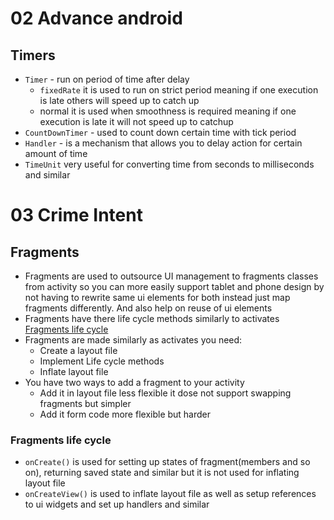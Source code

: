 # 02 Advance android
## Timers
+	`Timer` - run on period of time after delay
	+	`fixedRate` it is used to run on strict period meaning if one execution is late others will speed up to catch up
	+ normal it is used when smoothness is required meaning if one execution is late it will not speed up to catchup
+	`CountDownTimer` - used to count down certain time with tick period
+	`Handler` - is a mechanism that allows you to delay action for certain amount of time
+	`TimeUnit` very useful for converting time from seconds to milliseconds and similar

# 03 Crime Intent
## Fragments
+	Fragments are used to outsource UI management to fragments classes from activity so 
you can more easily support tablet and phone design by not having to rewrite same ui elements
for both instead just map fragments differently. And also help on reuse of ui elements 
+	Fragments have there life cycle methods similarly to activates [Fragments life cycle](https://developer.android.com/images/fragment_lifecycle.png)
+	Fragments are made similarly as activates you need:
	+	Create a layout file
	+	Implement Life cycle methods
	+	Inflate layout file
+	You have two ways to add a fragment to your activity
	+	Add it in layout file less flexible it dose not support swapping fragments but simpler
	+	Add it form code more flexible but harder

### Fragments life cycle
+	`onCreate()` is used for setting up states of fragment(members and so on), returning saved state and similar
but it is not used for inflating layout file
+	`onCreateView()` is used to inflate layout file as well as setup references to ui widgets and set up handlers and similar


